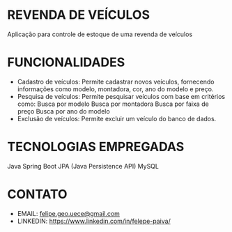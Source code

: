 # REVENDA DE VEÍCULOS
Aplicação para controle de estoque de uma revenda de veículos 
# FUNCIONALIDADES
- Cadastro de veículos: Permite cadastrar novos veículos, fornecendo informações como modelo, montadora, cor, ano do modelo e preço.
- Pesquisa de veículos: Permite pesquisar veículos com base em critérios como:
      Busca por modelo
      Busca por montadora
      Busca por faixa de preço
      Busca por ano do modelo
- Exclusão de veículos: Permite excluir um veículo do banco de dados.
# TECNOLOGIAS EMPREGADAS
Java
Spring Boot
JPA (Java Persistence API)
MySQL
# CONTATO
- EMAIL: felipe.geo.uece@gmail.com
- LINKEDIN: https://www.linkedin.com/in/felepe-paiva/
